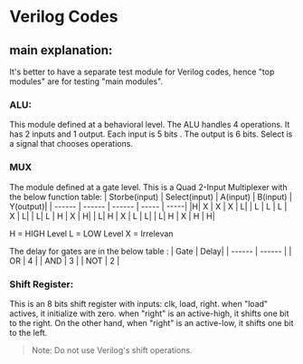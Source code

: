 # Verilog Codes

## main explanation:
 It's better to have a separate test module for Verilog codes, hence  "top modules" are for testing "main modules". 
 ### ALU:
This module defined at a behavioral level. 
The ALU handles 4 operations. It has 2 inputs and 1 output.
Each input is 5 bits . The output is 6 bits. Select is a signal that chooses operations.
### MUX
The module defined at a gate level. 
This is a Quad 2-Input Multiplexer with the below function table:
| Storbe(input) | Select(input) | A(input) | B(input) | Y(output)|
| ------ | ------ | ------ | ----- | -----|
|H| X | X | X | L|
| L | L | L | X | L|
| L| L | H | X | H|
| L| H | X | L | L|
|  L| H | X | H | H|

H = HIGH Level
L = LOW Level
X = Irrelevan

The delay for gates are in the below table :
| Gate | Delay|
| ------ | ------ |
| OR | 4 |
| AND | 3 |
| NOT | 2 |

### Shift Register:
This is an 8 bits shift register with inputs: clk, load, right.
when "load" actives, it initialize with zero.
when "right" is an active-high, it shifts one bit to the right. On the other hand, when "right" is an active-low, it shifts one bit to the left.
> Note: Do not use Verilog's shift operations.


